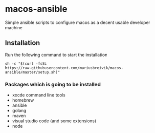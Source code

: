 # macos-ansible
Simple ansible scripts to configure macos as a decent usable developer machine

## Installation

Run the following command to start the installation

```
sh -c "$(curl -fsSL https://raw.githubusercontent.com/mariusbreivik/macos-ansible/master/setup.sh)"
```

### Packages which is going to be installed
- xocde command line tools
- homebrew
- ansible
- golang
- maven
- visual studio code (and some extensions)
- node

